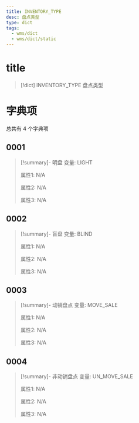 ```yaml
---
title: INVENTORY_TYPE
desc: 盘点类型
type: dict
tags:
  - wms/dict
  - wms/dict/static
---
```

# title
>[!dict] INVENTORY_TYPE
> 盘点类型

# 字典项
总共有 4 个字典项
## 0001
>[!summary]- 明盘
>变量: LIGHT
>
>属性1: N/A
>
>属性2: N/A
>
>属性3: N/A

## 0002
>[!summary]- 盲盘
>变量: BLIND
>
>属性1: N/A
>
>属性2: N/A
>
>属性3: N/A

## 0003
>[!summary]- 动销盘点
>变量: MOVE_SALE
>
>属性1: N/A
>
>属性2: N/A
>
>属性3: N/A

## 0004
>[!summary]- 非动销盘点
>变量: UN_MOVE_SALE
>
>属性1: N/A
>
>属性2: N/A
>
>属性3: N/A

